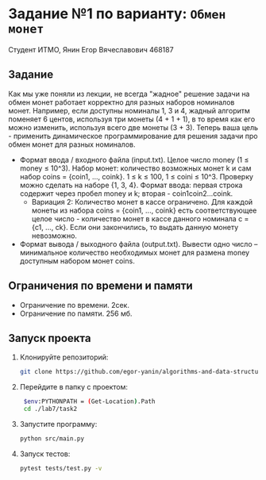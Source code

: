 # Задание №1 по варианту: `Обмен монет`
Студент ИТМО, Янин Егор Вячеславович  468187

## Задание 

Как мы уже поняли из лекции, не всегда "жадное" решение задачи на обмен
монет работает корректно для разных наборов номиналов монет. Например, если
доступны номиналы 1, 3 и 4, жадный алгоритм поменяет 6 центов, используя
три монеты (4 + 1 + 1), в то время как его можно изменить, используя всего две
монеты (3 + 3). Теперь ваша цель - применить динамическое программирование
для решения задачи про обмен монет для разных номиналов.
* Формат ввода / входного файла (input.txt). Целое число money (1 ≤
money ≤ 10^3). Набор монет: количество возможных монет k и сам набор
coins = {coin1, ..., coink}. 1 ≤ k ≤ 100, 1 ≤ coini ≤ 10^3. Проверку можно
сделать на наборе {1, 3, 4}. Формат ввода: первая строка содержит через
пробел money и k; вторая - coin1coin2...coink.
   - Вариация 2: Количество монет в кассе ограничено. Для каждой монеты из набора coins = {coin1, ..., coink} есть соответствующее целое
число - количество монет в кассе данного номинала c = {c1, ..., ck}.
Если они закончились, то выдать данную монету невозможно.
* Формат вывода / выходного файла (output.txt). Вывести одно число – минимальное количество необходимых монет для размена money доступным
набором монет coins.

## Ограничения по времени и памяти

- Ограничение по времени. 2сек.
- Ограничение по памяти. 256 мб.


## Запуск проекта
1. Клонируйте репозиторий:
   ```bash
   git clone https://github.com/egor-yanin/algorithms-and-data-structures.git
   ```
2. Перейдите в папку с проектом:
   ```bash
    $env:PYTHONPATH = (Get-Location).Path
    cd ./lab7/task2
   ```
3. Запустите программу:
   ```bash
   python src/main.py
   ```
4. Запуск тестов:
   ```bash
   pytest tests/test.py -v
   ```